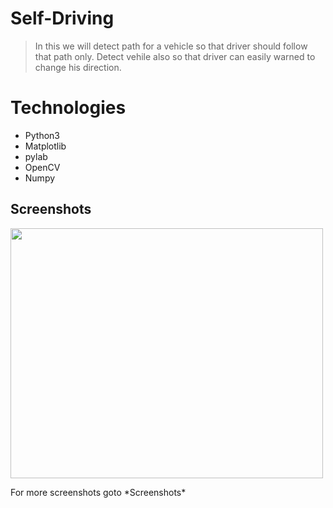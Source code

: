 # Self-Driving
> In this we will detect path for a vehicle so that driver should follow that path only.
> Detect vehile also so that driver can easily warned to change his direction.

# Technologies
* Python3
* Matplotlib
* pylab
* OpenCV
* Numpy 

## Screenshots
<p align = "left">
    <img src = "https://user-images.githubusercontent.com/43968252/74148010-71372c00-4c2a-11ea-8443-0cd7fc286d09.png" width = "500" height = "400">
</p>
For more screenshots goto *Screenshots*
